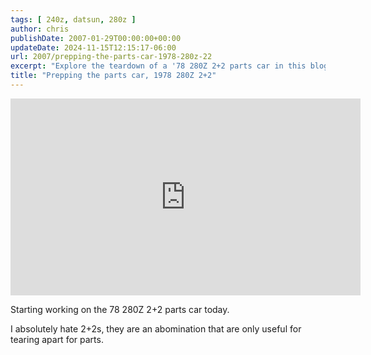 ```yaml
---
tags: [ 240z, datsun, 280z ]
author: chris
publishDate: 2007-01-29T00:00:00+00:00
updateDate: 2024-11-15T12:15:17-06:00
url: 2007/prepping-the-parts-car-1978-280z-22
excerpt: "Explore the teardown of a '78 280Z 2+2 parts car in this blog post, showcasing its utility despite personal dislike for the model."
title: "Prepping the parts car, 1978 280Z 2+2"
---
```


<iframe width="560" height="315" src="https://www.youtube.com/embed/qk2g8DB8lDo?si=4mK2OhY0Nnla5i2F" title="YouTube video player" frameborder="0" allow="accelerometer; autoplay; clipboard-write; encrypted-media; gyroscope; picture-in-picture; web-share" referrerpolicy="strict-origin-when-cross-origin" allowfullscreen></iframe>

Starting working on the 78 280Z 2+2 parts car today.

I absolutely hate 2+2s, they are an abomination that are only useful for tearing apart for parts.
